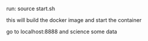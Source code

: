 run:
source start.sh

this will build the docker image and start the container

go to localhost:8888 and science some data
